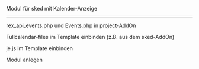 Modul für sked mit Kalender-Anzeige
___________________________________

rex_api_events.php und Events.php in project-AddOn

Fullcalendar-files im Template einbinden (z.B. aus dem sked-AddOn)

je.js im Template einbinden

Modul anlegen
